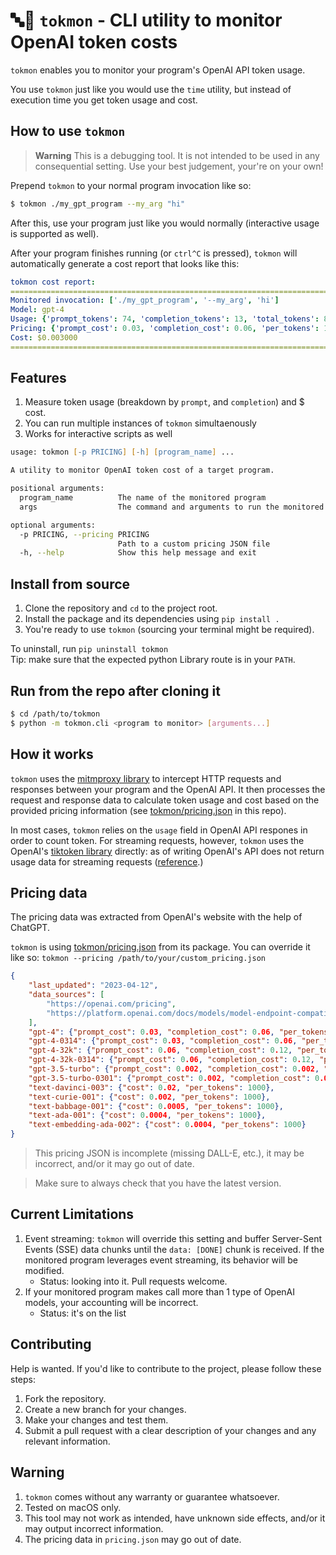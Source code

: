 # 🔤🧐 `tokmon` - CLI utility to monitor OpenAI token costs

`tokmon` enables you to monitor your program's OpenAI API token usage.

You use `tokmon` just like you would use the `time` utility, but instead of execution time you get token usage and cost.

## How to use `tokmon`

> **Warning**
> This is a debugging tool. It is not intended to be used in any consequential setting. Use your best judgement, your're on your own!

Prepend `tokmon` to your normal program invocation like so:
```bash
$ tokmon ./my_gpt_program --my_arg "hi"
```
After this, use your program just like you would normally (interactive usage is supported as well).

After your program finishes running (or `ctrl^C` is pressed), `tokmon` will automatically generate a cost report that looks like this:

```yaml
tokmon cost report:
================================================================================
Monitored invocation: ['./my_gpt_program', '--my_arg', 'hi']
Model: gpt-4
Usage: {'prompt_tokens': 74, 'completion_tokens': 13, 'total_tokens': 87}
Pricing: {'prompt_cost': 0.03, 'completion_cost': 0.06, 'per_tokens': 1000}
Cost: $0.003000
================================================================================
```

## Features
1. Measure token usage (breakdown by `prompt`, and `completion`) and $ cost.
2. You can run multiple instances of `tokmon` simultaenously
3. Works for interactive scripts as well

```zsh
usage: tokmon [-p PRICING] [-h] [program_name] ...

A utility to monitor OpenAI token cost of a target program.

positional arguments:
  program_name          The name of the monitored program
  args                  The command and arguments to run the monitored program

optional arguments:
  -p PRICING, --pricing PRICING
                        Path to a custom pricing JSON file
  -h, --help            Show this help message and exit
```

## Install from source
1. Clone the repository and `cd` to the project root.
2. Install the package and its dependencies using `pip install .`
3. You're ready to use `tokmon` (sourcing your terminal might be required).

To uninstall, run `pip uninstall tokmon`<br>
Tip: make sure that the expected python Library route is in your `PATH`.

## Run from the repo after cloning it
```bash
$ cd /path/to/tokmon
$ python -m tokmon.cli <program to monitor> [arguments...]
```

## How it works
`tokmon` uses the [mitmproxy library](https://github.com/mitmproxy/mitmproxy) to intercept HTTP requests and responses between your program and the OpenAI API.
It then processes the request and response data to calculate token usage and cost based on the provided pricing information (see [tokmon/pricing.json](tokmon/pricing.json) in this repo).

In most cases, `tokmon` relies on the `usage` field in OpenAI API respones in order to count token. For streaming requests, however, `tokmon` uses the OpenAI's [tiktoken library](https://github.com/openai/tiktoken) directly: as of writing OpenAI's API does not return usage data for streaming requests ([reference](https://community.openai.com/t/usage-info-in-api-responses/18862/11).)

## Pricing data
The pricing data was extracted from OpenAI's website with the help of ChatGPT.

`tokmon` is using [tokmon/pricing.json](tokmon/pricing.json) from its package. You can override it like so: `tokmon --pricing /path/to/your/custom_pricing.json`

```json
{   
    "last_updated": "2023-04-12",
    "data_sources": [
        "https://openai.com/pricing",
        "https://platform.openai.com/docs/models/model-endpoint-compatibility"
    ],
    "gpt-4": {"prompt_cost": 0.03, "completion_cost": 0.06, "per_tokens": 1000},
    "gpt-4-0314": {"prompt_cost": 0.03, "completion_cost": 0.06, "per_tokens": 1000},
    "gpt-4-32k": {"prompt_cost": 0.06, "completion_cost": 0.12, "per_tokens": 1000},
    "gpt-4-32k-0314": {"prompt_cost": 0.06, "completion_cost": 0.12, "per_tokens": 1000},
    "gpt-3.5-turbo": {"prompt_cost": 0.002, "completion_cost": 0.002, "per_tokens": 1000},
    "gpt-3.5-turbo-0301": {"prompt_cost": 0.002, "completion_cost": 0.002, "per_tokens": 1000},
    "text-davinci-003": {"cost": 0.02, "per_tokens": 1000},
    "text-curie-001": {"cost": 0.002, "per_tokens": 1000},
    "text-babbage-001": {"cost": 0.0005, "per_tokens": 1000},
    "text-ada-001": {"cost": 0.0004, "per_tokens": 1000},
    "text-embedding-ada-002": {"cost": 0.0004, "per_tokens": 1000}
}
```

> This pricing JSON is incomplete (missing DALL-E, etc.), it may be incorrect, and/or it may go out of date.

> Make sure to always check that you have the latest version.

## Current Limitations
1. Event streaming: `tokmon` will override this setting and buffer Server-Sent Events (SSE) data chunks until the `data: [DONE]` chunk is received. If the monitored program leverages event streaming, its behavior will be modified.
    - Status: looking into it. Pull requests welcome.
2. If your monitored program makes call more than 1 type of OpenAI models, your accounting will be incorrect.
    - Status: it's on the list

## Contributing
Help is wanted. If you'd like to contribute to the project, please follow these steps:
1. Fork the repository.
2. Create a new branch for your changes.
3. Make your changes and test them.
4. Submit a pull request with a clear description of your changes and any relevant information.

## Warning
1. `tokmon` comes without any warranty or guarantee whatsoever.
2. Tested on macOS only.
3. This tool may not work as intended, have unknown side effects, and/or it may output incorrect information.
4. The pricing data in `pricing.json` may go out of date.
